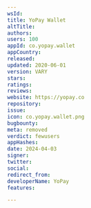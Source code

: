 ```yaml
---
wsId: 
title: YoPay Wallet
altTitle: 
authors: 
users: 100
appId: co.yopay.wallet
appCountry: 
released: 
updated: 2020-06-01
version: VARY
stars: 
ratings: 
reviews: 
website: https://yopay.co
repository: 
issue: 
icon: co.yopay.wallet.png
bugbounty: 
meta: removed
verdict: fewusers
appHashes: 
date: 2024-04-03
signer: 
twitter: 
social: 
redirect_from: 
developerName: YoPay
features: 

---
```


